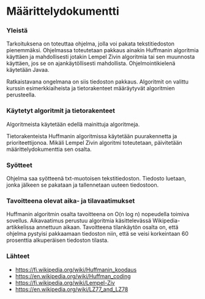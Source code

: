 # Määrittelydokumentti

### Yleistä

Tarkoituksena on toteuttaa ohjelma, jolla voi pakata tekstitiedoston pienemmäksi. Ohjelmassa toteutetaan pakkaus ainakin Huffmanin algoritmia käyttäen ja mahdollisesti jotakin Lempel Zivin algoritmia tai sen muunnosta käyttäen, jos se on ajankäytöllisesti mahdollista. Ohjelmointikielenä käytetään Javaa. <br/>

Ratkaistavana ongelmana on siis tiedoston pakkaus. Algoritmit on valittu kurssin esimerkkiaiheista ja tietorakenteet määräytyvät algoritmien perusteella.

### Käytetyt algoritmit ja tietorakenteet
Algoritmeista käytetään edellä mainittuja algoritmeja. <br/>

Tietorakenteista Huffmanin algoritmissa käytetään puurakennetta ja prioriteettijonoa. Mikäli Lempel Zivin algoritmi toteutetaan, päivitetään määrittelydokumenttia sen osalta.

### Syötteet
Ohjelma saa syötteenä txt-muotoisen tekstitiedoston. Tiedosto luetaan, jonka jälkeen se pakataan ja tallennetaan uuteen tiedostoon.

### Tavoitteena olevat aika- ja tilavaatimukset
Huffmanin algoritmin osalta tavoitteena on O(n log n) nopeudella toimiva sovellus. Aikavaatimus perustuu algoritmia käsittelevässä Wikipedia-artikkelissa annettuun aikaan. Tavoitteena tilankäytön osalta on, että ohjelma pystyisi pakkaamaan tiedoston niin, että se veisi korkeintaan 60 prosenttia alkuperäisen tiedoston tilasta.

### Lähteet
* https://fi.wikipedia.org/wiki/Huffmanin_koodaus
* https://en.wikipedia.org/wiki/Huffman_coding
* https://fi.wikipedia.org/wiki/Lempel-Ziv
* https://en.wikipedia.org/wiki/LZ77_and_LZ78
